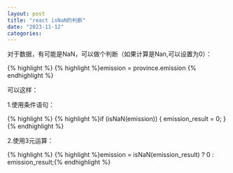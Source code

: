 ```yaml
---
layout: post
title: "react isNaN的判断"
date: "2023-11-12"
categories: 
---
```

<p>对于数据，有可能是NaN，可以做个判断（如果计算是Nan,可以设置为0）：</p>

{% highlight %}
{% highlight %}emission = province.emission<span style="color:#d4d0ab">;</span>{% endhighlight %}

<p>可以这样：</p>

<p>1.使用条件语句：</p>

{% highlight %}
{% highlight %}if (isNaN(emission)) {
  emission_result = 0;
}{% endhighlight %}

<p>2.使用3元运算：</p>

{% highlight %}
{% highlight %}emission = isNaN(emission_result) ? 0 : emission_result;{% endhighlight %}

<p>&nbsp;</p>

